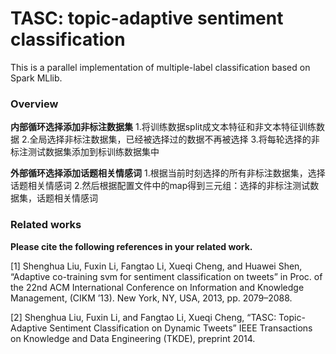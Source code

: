 TASC: topic-adaptive sentiment classification
======================================

This is a parallel implementation of multiple-label classification based on Spark MLlib.

### Overview <br />

  **内部循环选择添加非标注数据集**
  1.将训练数据split成文本特征和非文本特征训练数据
  2.全局选择非标注数据集，已经被选择过的数据不再被选择
  3.将每轮选择的非标注测试数据集添加到标训练数据集中

  **外部循环选择添加话题相关情感词**
  1.根据当前时刻选择的所有非标注数据集，选择话题相关情感词
  2.然后根据配置文件中的map得到三元组：选择的非标注测试数据集，话题相关情感词 

### Related works <br />
**Please cite the following references in your related work.**

[1] Shenghua Liu, Fuxin Li, Fangtao Li, Xueqi Cheng, and Huawei Shen, “Adaptive co-training svm for sentiment classification on tweets” in Proc. of the 22nd ACM International Conference on Information and Knowledge Management, (CIKM ’13). New York, NY, USA, 2013, pp. 2079–2088. 

[2] Shenghua Liu, Fuxin Li, and Fangtao Li, Xueqi Cheng, “TASC: Topic-Adaptive Sentiment Classification on Dynamic Tweets” IEEE Transactions on Knowledge and Data Engineering (TKDE), preprint 2014.
